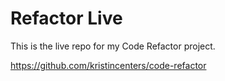 # Refactor Live

This is the live repo for my Code Refactor project. 

https://github.com/kristincenters/code-refactor
